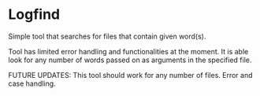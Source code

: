 # Logfind
Simple tool that searches for files that contain given word(s).

Tool has limited error handling and functionalities at the moment. It is able look for any number of words passed on as arguments in the specified file.

FUTURE UPDATES:
This tool should work for any number of files.
Error and case handling.

